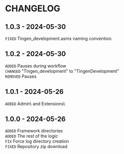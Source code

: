 <!-- 
    Changelog created using Cooke:
    https://github.com/APrettyCoolProgram/Cooke
-->

# CHANGELOG

## 1.0.3 - 2024-05-30

`FIXED` Tingen_development.asmx naming convention.  

## 1.0.2 - 2024-05-30

`ADDED` Pauses during workflow  
`CHANGED` "Tingen_development" to "TingenDevelopment"  
`REMOVED` Pauses  

## 1.0.1 - 2024-05-26

`ADDED` Admin\ and Extensions\  

## 1.0.0 - 2024-05-26

`ADDED` Framework directories  
`ADDED` The rest of the logic  
`FIX` Force log directory creation  
`FIXED` Repository zip download  
